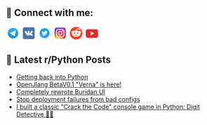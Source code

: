 ## 🔎 Connect with me:
[<img src="https://github.com/bullbesh/bullbesh/blob/main/images/Telegram.png" width="32" height="32" />](https://t.me/bullbesh)
[<img src="https://github.com/bullbesh/bullbesh/blob/main/images/VK.png" width="32" height="32" />](https://vk.com/bullbesh)
[<img src="https://github.com/bullbesh/bullbesh/blob/main/images/Twitter.png" width="32" height="32" />](https://twitter.com/bullbesh1)
[<img src="https://github.com/bullbesh/bullbesh/blob/main/images/Instagram.png" width="32" height="32" />](https://www.instagram.com/bullbesh)
[<img src="https://github.com/bullbesh/bullbesh/blob/main/images/Reddit.png" width="32" height="32" />](https://www.reddit.com/user/bullbesh)
[<img src="https://github.com/bullbesh/bullbesh/blob/main/images/YouTube.png" width="32" height="32" />](https://www.youtube.com/channel/UCtfjRs6uzgq5mfm8S06WTcg)

## 📕 Latest r/Python Posts
<!-- BLOG-POST-LIST:START -->
- [Getting back into Python](https://www.reddit.com/r/Python/comments/1o7paue/getting_back_into_python/)
- [OpenJlang BetaV0.1 &quot;Verna&quot; is here!](https://www.reddit.com/r/Python/comments/1o7nwyp/openjlang_betav01_verna_is_here/)
- [Completely rewrote Buridan UI](https://www.reddit.com/r/Python/comments/1o7k3y6/completely_rewrote_buridan_ui/)
- [Stop deployment failures from bad configs](https://www.reddit.com/r/Python/comments/1o7hl6s/stop_deployment_failures_from_bad_configs/)
- [I built a classic &quot;Crack the Code&quot; console game in Python: Digit Detective 🕵️‍♀️](https://www.reddit.com/r/Python/comments/1o7fcvo/i_built_a_classic_crack_the_code_console_game_in/)
<!-- BLOG-POST-LIST:END -->

